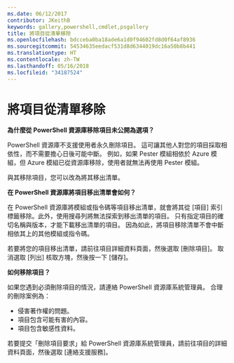```yaml
---
ms.date: 06/12/2017
contributor: JKeithB
keywords: gallery,powershell,cmdlet,psgallery
title: 將項目從清單移除
ms.openlocfilehash: bdcceba0ba18ade6a1d0f94602fd8d0f64af8936
ms.sourcegitcommit: 54534635eedacf531d8d6344019dc16a50b8b441
ms.translationtype: HT
ms.contentlocale: zh-TW
ms.lasthandoff: 05/16/2018
ms.locfileid: "34187524"
---
```

# <a name="unlisting-items"></a>將項目從清單移除

**為什麼從 PowerShell 資源庫移除項目未公開為選項？**

PowerShell 資源庫不支援使用者永久刪除項目。
這可讓其他人對您的項目採取相依性，而不需要擔心日後可能中斷。
例如，如果 Pester 模組相依於 Azure 模組，但 Azure 模組已從資源庫移除，使用者就無法再使用 Pester 模組。

與其移除項目，您可以改為將其移出清單。

**在 PowerShell 資源庫將項目移出清單會如何？**

在 PowerShell 資源庫將模組或指令碼等項目移出清單，就會將其從 [項目] 索引標籤移除。此外，使用搜尋列將無法探索到移出清單的項目。
只有指定項目的確切名稱與版本，才能下載移出清單的項目。
因為如此，將項目移除清單不會中斷相依其上的其他模組或指令碼。

若要將您的項目移出清單，請前往項目詳細資料頁面，然後選取 [刪除項目]。 取消選取 [列出] 核取方塊，然後按一下 [儲存]。

**如何移除項目？**

如果您遇到必須刪除項目的情況，請連絡 PowerShell 資源庫系統管理員。
合理的刪除案例為：
- 侵害著作權的問題。
- 項目包含可能有害的內容。
- 項目包含敏感性資料。

若要提交「刪除項目要求」給 PowerShell 資源庫系統管理員，請前往項目的詳細資料頁面，然後選取 [連絡支援服務]。